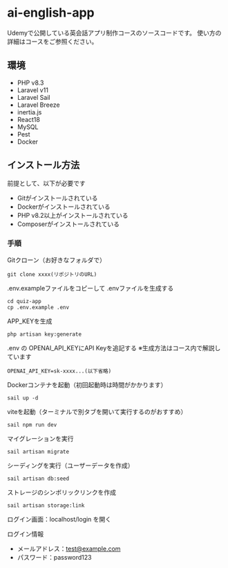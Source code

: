 # ai-english-app

Udemyで公開している英会話アプリ制作コースのソースコードです。
使い方の詳細はコースをご参照ください。

## 環境

- PHP v8.3
- Laravel v11
- Laravel Sail
- Laravel Breeze
- inertia.js
- React18
- MySQL
- Pest
- Docker

## インストール方法

前提として、以下が必要です
- Gitがインストールされている
- Dockerがインストールされている
- PHP v8.2以上がインストールされている
- Composerがインストールされている

### 手順

Gitクローン（お好きなフォルダで）
```
git clone xxxx(リポジトリのURL)
```

.env.exampleファイルをコピーして .envファイルを生成する
```
cd quiz-app
cp .env.example .env
```

APP_KEYを生成
```
php artisan key:generate
```

.env の OPENAI_API_KEYにAPI Keyを追記する ※生成方法はコース内で解説しています
```
OPENAI_API_KEY=sk-xxxx...(以下省略)
```

Dockerコンテナを起動（初回起動時は時間がかかります）
```
sail up -d
```

viteを起動（ターミナルで別タブを開いて実行するのがおすすめ）
```
sail npm run dev
```

マイグレーションを実行
```
sail artisan migrate
```

シーディングを実行（ユーザーデータを作成）
```
sail artisan db:seed
```

ストレージのシンボリックリンクを作成
```
sail artisan storage:link
```

ログイン画面：localhost/login を開く

ログイン情報
- メールアドレス：test@example.com
- パスワード：password123
